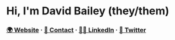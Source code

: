 # Hi, I'm David Bailey (they/them)

### [🌍 Website](https://davidbailey.codes/) · [📨 Contact](https://davidbailey.codes/contact) · [🧑‍💼 LinkedIn](https://www.linkedin.com/in/davidjb2/) · [🦩 Twitter](https://twitter.com/intent/follow?screen_name=davidbailey00)
